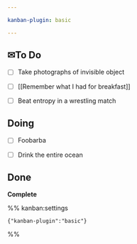 ```yaml
---

kanban-plugin: basic

---
```


## ✉To Do

- [ ] Take photographs of invisible object
- [ ] [[Remember what I had for breakfast]]
- [ ] Beat entropy in a wrestling match


## Doing

- [ ] Foobarba
- [ ] Drink the entire ocean


## Done

**Complete**




%% kanban:settings
```
{"kanban-plugin":"basic"}
```
%%